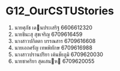 # G12_OurCSTUStories

1. นายศุภัช เดนประเสริฐ 6606612320
2. นายชินะสุ สุขเจริญ 6709616459
3. นางสาวปกิตตา บรรณสาร 6709616608
4. นายเอกศรัญ เทพพิทักษ 6709616988
5. นางสาวปรานปริยา เค้นชัยภูมิ 6709620030
6. นายชาคริยา สุดเสนห 6709620055
